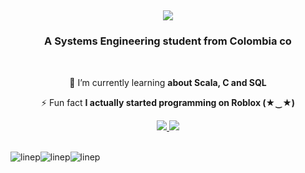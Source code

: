 <h2 align="center">
   <img src="https://readme-typing-svg.herokuapp.com/?font=Righteous&size=35&center=true&vCenter=true&width=500&height=70&duration=4000&lines=Sup!+👋;+I'm+Juan+Cortés!;Welcome+to+my+GitHub+☝️🤓&color=6cd68e" />
</h1>
</h1>

<h3 align="center">A Systems Engineering student from Colombia co</h3>

<br/>

<div align="center">
 
 🌱 I’m currently learning **about Scala, C and SQL**

⚡ Fun fact **I actually started programming on Roblox (★‿★)**

 </div>

<div align="center"> 
  <a href="mailto:juan.jose.cortes@correounivalle.edu.co">
    <img src="https://img.shields.io/badge/Gmail-333333?style=for-the-badge&logo=gmail&logoColor=red" />
  </a>
  <a href="https://linkedin.com/in/juan-josé-cortés-a58340313/" target="_blank">
    <img src="https://img.shields.io/badge/LinkedIn-0077B5?style=for-the-badge&logo=linkedin&logoColor=white" target="_blank" />
  </a>
</div>

<br/>

![linep](https://github.com/JuanCortesRo/JuanCortesRo/assets/131735120/f4818a7c-3df6-4888-b6a3-b194511188e4)![linep](https://github.com/JuanCortesRo/JuanCortesRo/assets/131735120/084de457-7098-4925-bea6-05a6b74ac940)![linep](https://github.com/JuanCortesRo/JuanCortesRo/assets/131735120/c8827675-14d6-4367-867b-41d5610fe7f8)
